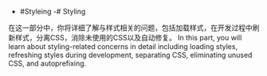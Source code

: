  -  #Styleing
-# Styling

在这一部分中，你将详细了解与样式相关的问题，包括加载样式，在开发过程中刷新样式，分离CSS，消除未使用的CSS以及自动修复。
In this part, you will learn about styling-related concerns in detail including loading styles, refreshing styles during development, separating CSS, eliminating unused CSS, and autoprefixing.

